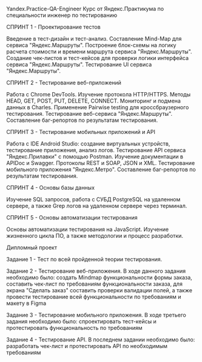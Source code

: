 Yandex.Practice-QA-Engineer
Курс от Яндекс.Практикума по специальности инженер по тестированию

СПРИНТ 1 - Проектирование тестов

Введение в тест-дизайн и тест-анализ. Составление Mind-Map для сервиса "Яндекс.Маршруты". Построение блок-схемы на логику расчета стоимости и времени маршрута сервиса "Яндекс.Маршруты". Создание чек-листов и тест-кейсов для проверки логики интерфейса сервиса "Яндекс.Маршруты". Тестирование UI сервиса "Яндекс.Маршруты".

СПРИНТ 2 - Тестирование веб-приложений

Работа с Chrome DevTools. Изучение протокола HTTP/HTTPS. Методы HEAD, GET, POST, PUT, DELETE, CONNECT. Мониторинг и подмена данных в Charles. Применение Pairwise testing для кроссбраузерного тестирования. Тестирование веб-сервиса "Яндекс.Маршруты". Составление баг-репортов по результатам тестирования.

СПРИНТ 3 - Тестирование мобильных приложений и API

Работа с IDE Android Studio: создание виртуальных устройств, тестирование приложения, анализ логов. Тестирование API сервиса "Яндекс.Прилавки" с помощью Postman. Изучение документации в APIDoc и Swagger. Протоколы REST и SOAP, JSON и XML. Тестирование мобильного приложения "Яндекс.Метро". Составление баг-репортов по результатам тестирования.

СПРИНТ 4 - Основы базы данных

Изучение SQL запросов, работа с СУБД PostgreSQL на удаленном сервере, а также Grep логов на удаленном сервере через терминал.

СПРИНТ 5 - Основы автоматизации тестирования

Основы автоматизации тестирования на JavaScript. Изучение жизненного цикла ПО, а также методологии и процесс разработки.

Дипломный проект

Задание 1 - Тест по всей пройденной теории тестирования.

Задание 2 - Тестирование веб-приложения. В ходе данного задания необходимо было: создать Mindmap функциональности формы заказа, составить чек-лист по требованиям функциональности заказа, для экрана "Сделать заказ" составить проверки валидации полей, а также провести тестирование всей функциональности по требованиям и макету в Figma

Задание 3 - Тестирование мобильного приложения. В ходе третьего задания необходимо было: спроектировать тест-кейсы и протестировать функциональность по требованиям

Задание 4 - Тестирование API. В последнем задании необходимо было: разработать чек-лист и протестировать API по необходимым требованиям
